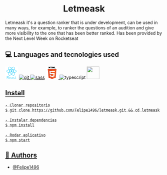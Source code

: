 <h1 align='center'> Letmeask </h1>

<p>Letmeask it's a question ranker that is under development, can be used in many ways, for example, to ranker the questions of an audition and give more visibility to the one that has been better ranked. Has been provided by the Next Level Week on Rocketseat<p>
  
<h2> 💻 Languages and tecnologies used </h2>

<img src="https://raw.githubusercontent.com/devicons/devicon/master/icons/react/react-original-wordmark.svg" alt="react" width="40" height="40"/> </a> <a href="https://git-scm.com/" target="_blank"> <img src="https://www.vectorlogo.zone/logos/git-scm/git-scm-icon.svg" alt="git" width="40" height="40"/>
<img src="https://cdn.jsdelivr.net/gh/devicons/devicon/icons/sass/sass-original.svg" alt="sass" width="40" height="40"/></a> <a href="https://www.w3.org/html/" target="_blank"> <img src="https://raw.githubusercontent.com/devicons/devicon/master/icons/html5/html5-original-wordmark.svg" alt="html5" width="40" height="40"/> </a> <img src="https://cdn.jsdelivr.net/gh/devicons/devicon/icons/typescript/typescript-original.svg" alt="typescript" width="40" height="40"/> </a>  <a href="https://reactjs.org/" target="_blank"> <img src="https://cdn.jsdelivr.net/gh/devicons/devicon/icons/firebase/firebase-plain-wordmark.svg" width="40" height="40" /> </p>

<h2> Install </h2>

    - Clonar repositorio
    $ git clone https://github.com/Felipe1496/letmeask.git && cd letmeask

    - Instalar dependencias
    $ npm install

    - Rodar aplicativo
    $ npm start
    
    
    
<h2> 🥳 Authors </h2>

+ [@Felipe1496](https://github.com/Felipe1496)

